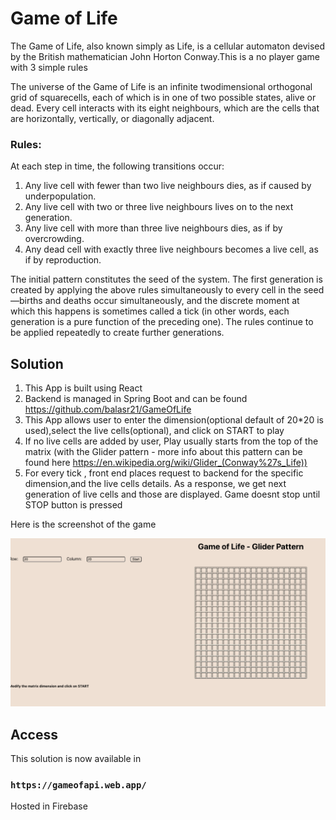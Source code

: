 # Game of Life

The Game of Life, also known simply as Life, is a cellular automaton devised by the British mathematician John Horton Conway.This is a no player game with 3 simple rules

The universe of the Game of Life is an infinite two­dimensional orthogonal grid of squarecells, each of which
is in one of two possible states, alive or dead. Every cell interacts with its eight neighbours, which are the
cells that are horizontally, vertically, or diagonally adjacent.

### Rules:

At each step in time, the following transitions occur:

1. Any live cell with fewer than two live neighbours dies, as if caused by under­population.
2. Any live cell with two or three live neighbours lives on to the next generation.
3. Any live cell with more than three live neighbours dies, as if by overcrowding.
4. Any dead cell with exactly three live neighbours becomes a live cell, as if by reproduction.

The initial pattern constitutes the seed of the system. The first generation is created by applying the above
rules simultaneously to every cell in the seed—births and deaths occur simultaneously, and the discrete
moment at which this happens is sometimes called a tick (in other words, each generation is a pure function
of the preceding one). The rules continue to be applied repeatedly to create further generations.

## Solution

1. This App is built using React
2. Backend is managed in Spring Boot and can be found https://github.com/balasr21/GameOfLife
3. This App allows user to enter the dimension(optional default of 20\*20 is used),select the live cells(optional), and click on START to play
4. If no live cells are added by user, Play usually starts from the top of the matrix (with the Glider pattern - more info about this pattern can be found here https://en.wikipedia.org/wiki/Glider_(Conway%27s_Life))
5. For every tick , front end places request to backend for the specific dimension,and the live cells details. As a response, we get next generation of live cells and those are displayed. Game doesnt stop until STOP button is pressed

Here is the screenshot of the game

![alt text](https://github.com/balasr21/gameoflife-ui/blob/main/GameOfLife-Screenshot.png?raw=true)

## Access

This solution is now available in

### `https://gameofapi.web.app/`

Hosted in Firebase
